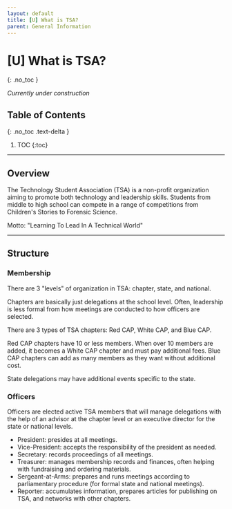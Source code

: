 ```yaml
---
layout: default
title: [U] What is TSA?
parent: General Information
---
```


# [U] What is TSA?
{: .no_toc }

*Currently under construction*

## Table of Contents
{: .no_toc .text-delta }

1. TOC
{:toc}

---

## Overview

The Technology Student Association (TSA) is a non-profit organization aiming to promote both technology and leadership skills. Students from middle to high school can compete in a range of competitions from Children's Stories to Forensic Science.

Motto: "Learning To Lead In A Technical World"

---
[comment]: # (I would add information on TSA history but the website itself pretty much says anything. Unrelated - the Wikipedia on TSA with alumni information seems highly unreliable. All the sources are just from other TSA chapters or members.)
## Structure

### Membership

There are 3 "levels" of organization in TSA: chapter, state, and national.

Chapters are basically just delegations at the school level. Often, leadership is less formal from how meetings are conducted to how officers are selected.

There are 3 types of TSA chapters: Red CAP, White CAP, and Blue CAP.

Red CAP chapters have 10 or less members. When over 10 members are added, it becomes a White CAP chapter and must pay additional fees. Blue CAP chapters can add as many members as they want without additional cost.

State delegations may have additional events specific to the state.

### Officers

Officers are elected active TSA members that will manage delegations with the help of an advisor at the chapter level or an executive director for the state or national levels.

- President: presides at all meetings.
- Vice-President: accepts the responsibility of the president as needed.
- Secretary: records proceedings of all meetings.
- Treasurer: manages membership records and finances, often helping with fundraising and ordering materials.
- Sergeant-at-Arms: prepares and runs meetings according to parliamentary procedure (for formal state and national meetings).
- Reporter: accumulates information, prepares articles for publishing on TSA, and networks with other chapters.
